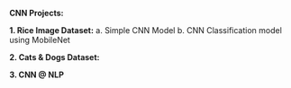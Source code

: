 **CNN Projects:**

**1. Rice Image Dataset:**
   a. Simple CNN Model 
   b. CNN Classification model using MobileNet 
   
**2. Cats & Dogs Dataset:**


  **3. CNN @ NLP**
